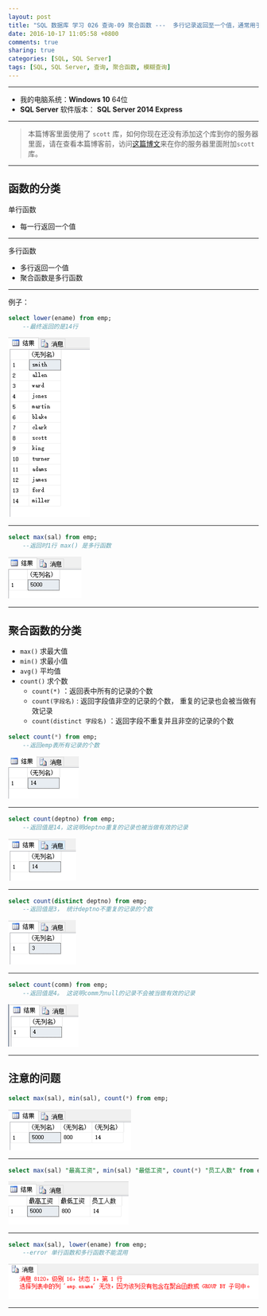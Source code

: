 ```yaml
---
layout: post
title: "SQL 数据库 学习 026 查询-09 聚合函数 ---  多行记录返回至一个值，通常用于统计分组的信息"
date: 2016-10-17 11:05:58 +0800
comments: true
sharing: true
categories: [SQL, SQL Server]
tags: [SQL, SQL Server, 查询, 聚合函数, 模糊查询]
---
```




---

* 我的电脑系统：**Windows  10** 64位
* **SQL Server** 软件版本： **SQL Server 2014 Express**

---

> 本篇博客里面使用了 `scott` 库，如何你现在还没有添加这个库到你的服务器里面，请在查看本篇博客前，访问[这篇博文](http://www.aobosir.com/blog/2016/10/16/SQL-Learning-016-how-to-attach-a-database/)来在你的服务器里面附加`scott`库。

---


## 函数的分类


单行函数

* 每一行返回一个值

---

多行函数

* 多行返回一个值
* 聚合函数是多行函数

---

例子：

```sql
select lower(ename) from emp;
	--最终返回的是14行
```

![Alt text](/images/2016-10-17-SQL-Learning-026-Query-09-aggregate-function-fuzzy-query/1476672968757.png)

---

```sql
select max(sal) from emp;
	--返回时1行 max() 是多行函数
```

![Alt text](/images/2016-10-17-SQL-Learning-026-Query-09-aggregate-function-fuzzy-query/1476672998766.png)


---

## 聚合函数的分类

* `max()` 求最大值
* `min()` 求最小值
* `avg()` 平均值
* `count()` 求个数
	* `count(*)` ：返回表中所有的记录的个数
	* `count(字段名)` : 返回字段值非空的记录的个数， 重复的记录也会被当做有效记录
	* `count(distinct 字段名)` ：返回字段不重复并且非空的记录的个数

```sql
select count(*) from emp;
	--返回emp表所有记录的个数
```

![Alt text](/images/2016-10-17-SQL-Learning-026-Query-09-aggregate-function-fuzzy-query/1476673037243.png)


---

```sql
select count(deptno) from emp;
	--返回值是14，这说明deptno重复的记录也被当做有效的记录
```

![Alt text](/images/2016-10-17-SQL-Learning-026-Query-09-aggregate-function-fuzzy-query/1476673083683.png)

---


```sql
select count(distinct deptno) from emp;
	--返回值是3， 统计deptno不重复的记录的个数
```

![Alt text](/images/2016-10-17-SQL-Learning-026-Query-09-aggregate-function-fuzzy-query/1476673123560.png)


---

```sql
select count(comm) from emp;
	--返回值是4。 这说明comm为null的记录不会被当做有效的记录
```

![Alt text](/images/2016-10-17-SQL-Learning-026-Query-09-aggregate-function-fuzzy-query/1476673148684.png)

---

## 注意的问题

```sql
select max(sal), min(sal), count(*) from emp;
```

![Alt text](/images/2016-10-17-SQL-Learning-026-Query-09-aggregate-function-fuzzy-query/1476673188904.png)

---

```sql
select max(sal) "最高工资", min(sal) "最低工资", count(*) "员工人数" from emp;
```

![Alt text](/images/2016-10-17-SQL-Learning-026-Query-09-aggregate-function-fuzzy-query/1476673238975.png)

---

```sql
select max(sal), lower(ename) from emp;
	--error 单行函数和多行函数不能混用
```

![Alt text](/images/2016-10-17-SQL-Learning-026-Query-09-aggregate-function-fuzzy-query/1476673278431.png)


---






















